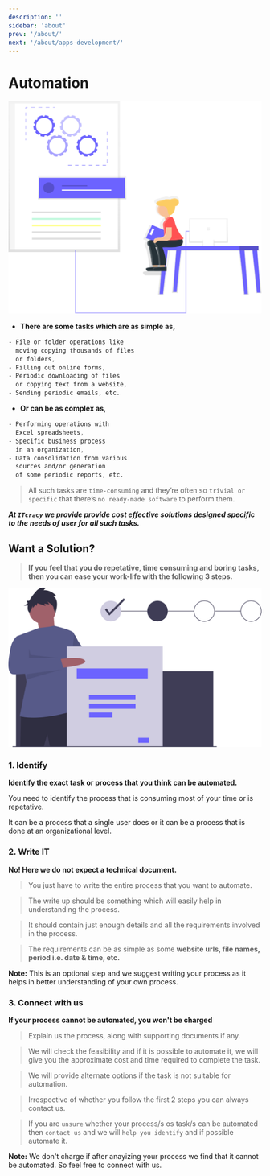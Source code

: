 ```yaml
---
description: ''
sidebar: 'about'
prev: '/about/'
next: '/about/apps-development/'
---
```


# Automation

![Repetative Process](../../src/assets/automation_hero.svg)

- **There are some tasks which are as simple as,**

```css
- File or folder operations like
  moving copying thousands of files
  or folders,
- Filling out online forms,
- Periodic downloading of files
  or copying text from a website,
- Sending periodic emails, etc.
```

- **Or can be as complex as,**
```css
- Performing operations with
  Excel spreadsheets,
- Specific business process
  in an organization,
- Data consolidation from various
  sources and/or generation
  of some periodic reports, etc.
```

> All such tasks are `time-consuming` and they’re often so `trivial or specific` that there’s `no ready-made software` to perform them.


***At `ITcracy` we provide provide cost effective solutions designed specific to the needs of user for all such tasks.***

## Want a Solution?
> **If you feel that you do repetative, time consuming and boring tasks, then you can ease your work-life with the following 3 steps.**

![Repetative Process](../../src/assets/automation_steps.svg)

### 1. Identify

**Identify the exact task or process that you think can be automated.**



You need to identify the process that is consuming most of your time or is repetative.

It can be a process that a single user does or it can be a process that is done at an organizational level.

### 2. Write IT
**No! Here we do not expect a technical document.**

> You just have to write the entire process that you want to automate.

>The write up should be something which will easily help in understanding the process.

>It should contain just enough details and all the requirements involved in the process.

>The requirements can be as simple as some **website urls, file names, period i.e. date & time, etc.**


**Note:** This is an optional step and we suggest writing your process as it helps in better understanding of your own process.

### 3. Connect with us
**If your process cannot be automated, you won't be charged**

> Explain us the process, along with supporting documents if any.

> We will check the feasibility and if it is possible to automate it, we will give you the approximate cost and time required to complete the task.

> We will provide alternate options if the task is not suitable for automation.

> Irrespective of whether you follow the first 2 steps you can always contact us.

> If you are `unsure` whether your process/s os task/s can be automated then `contact us` and we will `help you identify` and if possible automate it.

**Note:** We don't charge if after anayizing your process we find that it cannot be automated. So feel free to connect with us.
